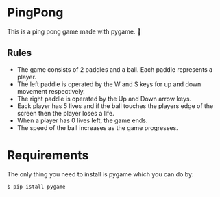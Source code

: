 # PingPong
This is a ping pong game made with pygame. :ping_pong:

## Rules
* The game consists of 2 paddles and a ball. Each paddle represents a player.  
* The left paddle is operated by the W and S keys for up and down movement respectively.  
* The right paddle is operated by the Up and Down arrow keys.  
* Eack player has 5 lives and if the ball touches the players edge of the screen then the player loses a life.  
* When a player has 0 lives left, the game ends.  
* The speed of the ball increases as the game progresses.
# Requirements
The only thing you need to install is pygame which you can do by:
```bash
$ pip istall pygame
```
